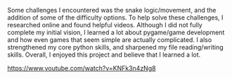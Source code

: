 Some challenges I encountered was the snake logic/movement, and the addition of some of the difficulty options. To help solve these challenges, I researched online and found helpful videos. Although I did not fully complete my initial vision, I learned a lot about pygame/game development and how even games that seem simple are actually complicated. I also strengthened my core python skills, and sharpened my file reading/writing skills. Overall, I enjoyed this project and believe that I learned a lot.

https://www.youtube.com/watch?v=KNFk3n4zNg8
